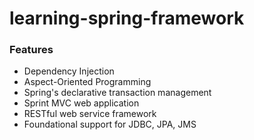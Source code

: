 # learning-spring-framework

### Features

- Dependency Injection
- Aspect-Oriented Programming
- Spring's declarative transaction management
- Sprint MVC web application
- RESTful web service framework
- Foundational support for JDBC, JPA, JMS

